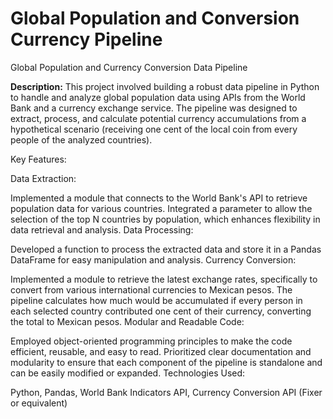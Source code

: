# Global Population and Conversion Currency Pipeline

Global Population and Currency Conversion Data Pipeline

**Description:**
This project involved building a robust data pipeline in Python to handle and analyze global population data using APIs from the World Bank and a currency exchange service. The pipeline was designed to extract, process, and calculate potential currency accumulations from a hypothetical scenario (receiving one cent of the local coin from every people of the analyzed countries).

Key Features:

Data Extraction:

Implemented a module that connects to the World Bank's API to retrieve population data for various countries.
Integrated a parameter to allow the selection of the top N countries by population, which enhances flexibility in data retrieval and analysis.
Data Processing:

Developed a function to process the extracted data and store it in a Pandas DataFrame for easy manipulation and analysis.
Currency Conversion:

Implemented a module to retrieve the latest exchange rates, specifically to convert from various international currencies to Mexican pesos.
The pipeline calculates how much would be accumulated if every person in each selected country contributed one cent of their currency, converting the total to Mexican pesos.
Modular and Readable Code:

Employed object-oriented programming principles to make the code efficient, reusable, and easy to read.
Prioritized clear documentation and modularity to ensure that each component of the pipeline is standalone and can be easily modified or expanded.
Technologies Used:

Python, Pandas, World Bank Indicators API, Currency Conversion API (Fixer or equivalent)
